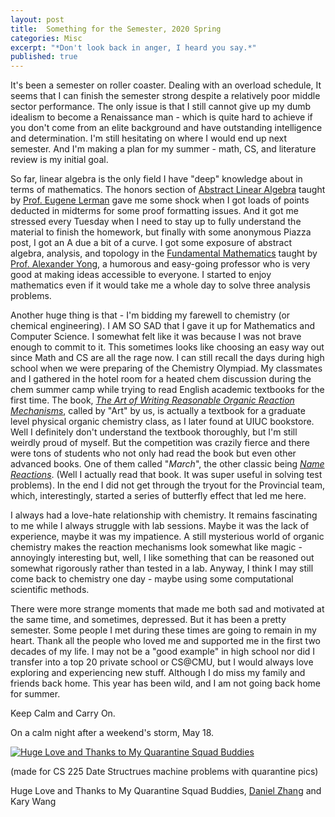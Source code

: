 ```yaml
---
layout: post
title:  Something for the Semester, 2020 Spring
categories: Misc
excerpt: "*Don't look back in anger, I heard you say.*"
published: true
---
```

It's been a semester on roller coaster. Dealing with an overload schedule, It seems that I can finish the semester strong despite a relatively poor middle sector performance. The only issue is that I still cannot give up my dumb idealism to become a Renaissance man - which is quite hard to achieve if you don't come from an elite background and have outstanding intelligence and determination. I'm still hesitating on where I would end up next semester. And I'm making a plan for my summer - math, CS, and literature review is my initial goal.

So far, linear algebra is the only field I have "deep" knowledge about in terms of mathematics. The honors section of [Abstract Linear Algebra](https://faculty.math.illinois.edu/~lerman/416/s20/416s20.html) taught by [Prof. Eugene Lerman](https://faculty.math.illinois.edu/~lerman/) gave me some shock when I got loads of points deducted in midterms for some proof formatting issues. And it got me stressed every Tuesday when I need to stay up to fully understand the material to finish the homework, but finally with some anonymous Piazza post, I got an A due a bit of a curve. I got some exposure of abstract algebra, analysis, and topology in the [Fundamental Mathematics](https://faculty.math.illinois.edu/~ayong/Spring2020Math347H/index.html) taught by [Prof. Alexander Yong](https://faculty.math.illinois.edu/~ayong/), a humorous and easy-going professor who is very good at making ideas accessible to everyone. I started to enjoy mathematics even if it would take me a whole day to solve three analysis problems.

Another huge thing is that - I'm bidding my farewell to chemistry (or chemical engineering). I AM SO SAD that I gave it up for Mathematics and Computer Science. I somewhat felt like it was because I was not brave enough to commit to it. This sometimes looks like choosing an easy way out since Math and CS are all the rage now. I can still recall the days during high school when we were preparing of the Chemistry Olympiad. My classmates and I gathered in the hotel room for a heated chem discussion during the chem summer camp while trying to read English academic textbooks for the first time. The book, [*The Art of Writing Reasonable Organic Reaction Mechanisms*](https://www.amazon.com/Writing-Reasonable-Organic-Reaction-Mechanisms/dp/0387954686), called by "Art" by us, is actually a textbook for a graduate level physical organic chemistry class, as I later found at UIUC bookstore. Well I definitely don't understand the textbook thoroughly, but I'm still weirdly proud of myself. But the competition was crazily fierce and there were tons of students who not only had read the book but even other advanced books. One of them called "*March*", the other classic being [*Name Reactions*](https://link.springer.com/book/10.1007/978-3-662-05336-2). (Well I actually read that book. It was super useful in solving test problems). In the end I did not get through the tryout for the Provincial team, which, interestingly, started a series of butterfly effect that led me here.

I always had a love-hate relationship with chemistry. It remains fascinating to me while I always struggle with lab sessions. Maybe it was the lack of experience, maybe it was my impatience. A still mysterious world of organic chemistry makes the reaction mechanisms look somewhat like magic - annoyingly interesting but, well, I like something that can be reasoned out somewhat rigorously rather than tested in a lab. Anyway, I think I may still come back to chemistry one day - maybe using some computational scientific methods.

There were more strange moments that made me both sad and motivated at the same time, and sometimes, depressed. But it has been a pretty semester. Some people I met during these times are going to remain in my heart. Thank all the people who loved me and supported me in the first two decades of my life. I may not be a "good example" in high school nor did I transfer into a top 20 private school or CS@CMU, but I would always love exploring and experiencing new stuff. Although I do miss my family and friends back home. This year has been wild, and I am not going back home for summer.

Keep Calm and Carry On.

On a calm night after a weekend's storm, May 18.

[![Huge Love and Thanks to My Quarantine Squad Buddies](/assets/images/5-18/mymosaic-0.5.png "Huge Love and Thanks to My Quarantine Squad Buddies, Daniel Zhang and Kary Wang")](https://www.instagram.com/p/B_GP3c0p1cF/?utm_source=ig_web_copy_link)

<p class="caption-text">(made for CS 225 Date Structrues machine problems with quarantine pics)</p>

Huge Love and Thanks to My Quarantine Squad Buddies, [Daniel Zhang](https://www.danielz.ch/) and Kary Wang
